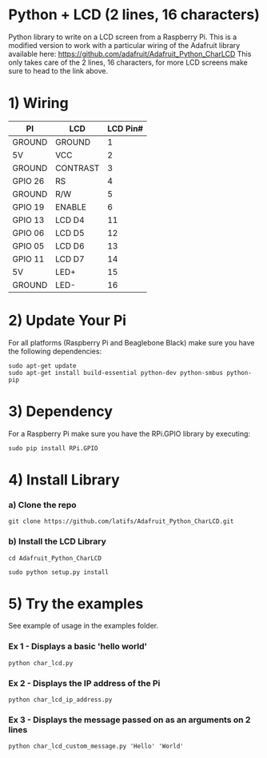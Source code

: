 Python + LCD (2 lines, 16 characters)
=======================

Python library to write on a LCD screen from a Raspberry Pi.
This is a modified version to work with a particular wiring of the Adafruit library available here:
https://github.com/adafruit/Adafruit_Python_CharLCD
This only takes care of the 2 lines, 16 characters, for more LCD screens make sure to head to the link above.


# 1) Wiring
| PI | LCD  | LCD Pin#  |
|---|---|---|
| GROUND  | GROUND  |  1 |
|  5V | VCC  |  2 |
| GROUND  | CONTRAST  |  3 |
| GPIO 26  | RS  |  4 |
| GROUND  | R/W  |  5 |
| GPIO 19  | ENABLE  |  6 |
| GPIO 13  | LCD D4  |  11 |
| GPIO 06  | LCD D5  |  12 |
| GPIO 05  | LCD D6  |  13 |
| GPIO 11  | LCD D7  |  14 |
| 5V  | LED+  |  15 |
| GROUND  | LED-  |  16 |

# 2) Update Your Pi
For all platforms (Raspberry Pi and Beaglebone Black) make sure you have the following dependencies:

````
sudo apt-get update
sudo apt-get install build-essential python-dev python-smbus python-pip
````

# 3) Dependency
For a Raspberry Pi make sure you have the RPi.GPIO library by executing:

````
sudo pip install RPi.GPIO
````

# 4) Install Library
### a) Clone the repo
````
git clone https://github.com/latifs/Adafruit_Python_CharLCD.git
````
### b) Install the LCD Library
````
cd Adafruit_Python_CharLCD
````
````
sudo python setup.py install
````

# 5) Try the examples
See example of usage in the examples folder.
### Ex 1 - Displays a basic 'hello world'
````
python char_lcd.py
````
### Ex 2 - Displays the IP address of the Pi
````
python char_lcd_ip_address.py
````
### Ex 3 - Displays the message passed on as an arguments on 2 lines
````
python char_lcd_custom_message.py 'Hello' 'World'
````
